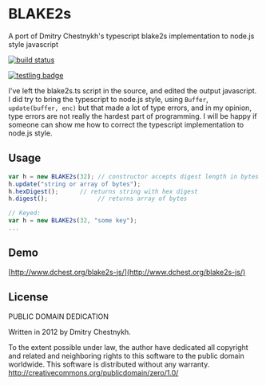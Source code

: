 # BLAKE2s

A port of Dmitry Chestnykh's typescript blake2s implementation to node.js style javascript

[![build status](https://secure.travis-ci.org/dominictarr/blake2s.png)](http://travis-ci.org/dominictarr/blake2s)

[![testling badge](https://ci.testling.com/dominictarr/blake2s.png)](https://ci.testling.com/dominictarr/blake2s)


I've left the blake2s.ts script in the source, and edited the output javascript.
I did try to bring the typescript to node.js style, using `Buffer`, `update(buffer, enc)`
but that made a lot of type errors, and in my opinion, type errors are not
really the hardest part of programming. I will be happy if someone can show
me how to correct the typescript implementation to node.js style.

## Usage

``` js
var h = new BLAKE2s(32); // constructor accepts digest length in bytes
h.update("string or array of bytes");
h.hexDigest();      // returns string with hex digest
h.digest();              // returns array of bytes

// Keyed:
var h = new BLAKE2s(32, "some key");
...
```

## Demo

[http://www.dchest.org/blake2s-js/](http://www.dchest.org/blake2s-js/)

## License

PUBLIC DOMAIN DEDICATION

Written in 2012 by Dmitry Chestnykh.

To the extent possible under law, the author have dedicated all copyright
and related and neighboring rights to this software to the public domain
worldwide. This software is distributed without any warranty.
http://creativecommons.org/publicdomain/zero/1.0/
